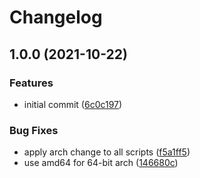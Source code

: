 # Changelog

## 1.0.0 (2021-10-22)


### Features

* initial commit ([6c0c197](https://www.github.com/particledecay/asdf-polaris/commit/6c0c197d0d2494fbfe18ad0db118d89343252f73))


### Bug Fixes

* apply arch change to all scripts ([f5a1ff5](https://www.github.com/particledecay/asdf-polaris/commit/f5a1ff54d2cd99b9d229a3305325519ba5724483))
* use amd64 for 64-bit arch ([146680c](https://www.github.com/particledecay/asdf-polaris/commit/146680c83735b36b1b951c1bdacb6948c471257a))
